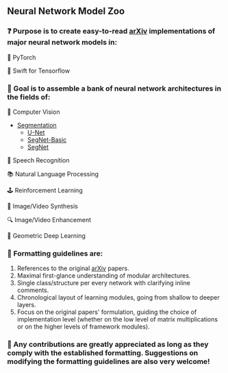 ## Neural Network Model Zoo

### :question: Purpose is to create easy-to-read [arXiv](https://arxiv.org/) implementations of major neural network models in:

:dragon: PyTorch

:eagle: Swift for Tensorflow

### :dart: Goal is to assemble a bank of neural network architectures in the fields of:

:eyes: Computer Vision

- [Segmentation](https://github.com/geotrush/Neural-Network-Model-Zoo/tree/main/pytorch/computer_vision/segmentation)
  - [U-Net](https://github.com/geotrush/Neural-Network-Model-Zoo/blob/main/pytorch/computer_vision/segmentation/unet.py)
  - [SegNet-Basic](https://github.com/geotrush/Neural-Network-Model-Zoo/blob/main/pytorch/computer_vision/segmentation/segnet_basic.py)
  - [SegNet](https://github.com/geotrush/Neural-Network-Model-Zoo/blob/main/pytorch/computer_vision/segmentation/segnet.py)

:speech_balloon: Speech Recognition

:books: Natural Language Processing

:joystick: Reinforcement Learning

:art: Image/Video Synthesis

:mag: Image/Video Enhancement

:dna: Geometric Deep Learning

### :straight_ruler: Formatting guidelines are:

1. References to the original [arXiv](https://arxiv.org/) papers.
2. Maximal first-glance understanding of modular architectures.
3. Single class/structure per every network with clarifying inline comments.
4. Chronological layout of learning modules, going from shallow to deeper layers.
5. Focus on the original papers' formulation, guiding the choice of implementation level (whether on the low level of matrix multiplications or on the higher levels of framework modules).

### :hugs: Any contributions are greatly appreciated as long as they comply with the established formatting. Suggestions on modifying the formatting guidelines are also very welcome!

